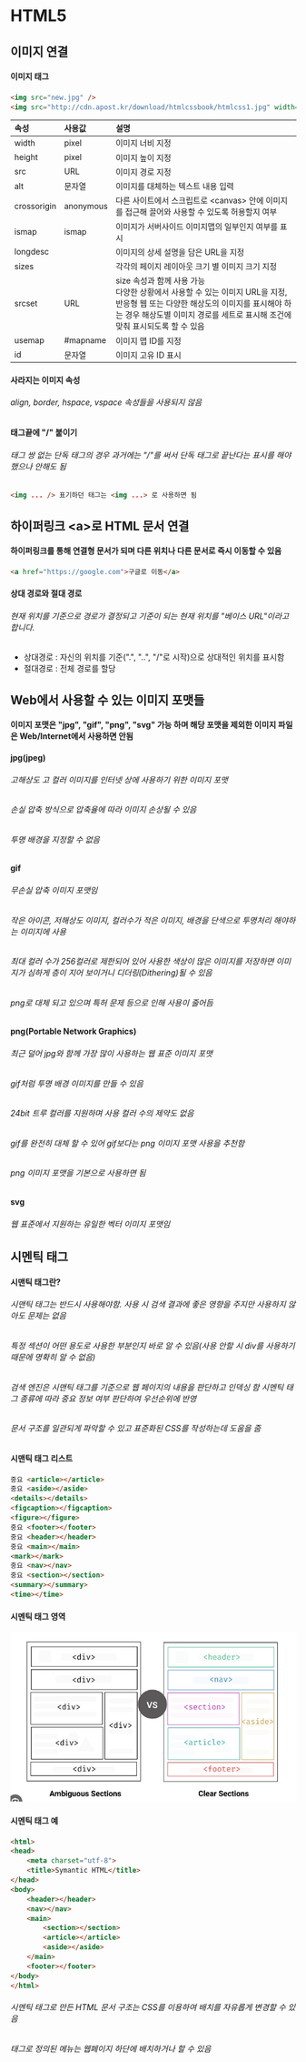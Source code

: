 # HTML5
## 이미지 연결
#### 이미지 태그<img>
```html
<img src="new.jpg" />
<img src="http://cdn.apost.kr/download/htmlcssbook/htmlcss1.jpg" width="360" height="200">
```
속성 | 사용값 | 설명
:--- |:----|:---------------------------------------
width|pixel|이미지 너비 지정
height|pixel|이미지 높이 지정
src|URL|이미지 경로 지정
alt|문자열|이미지를 대체하는 텍스트 내용 입력
crossorigin|anonymous|다른 사이트에서 스크립트로 <canvas\> 안에 이미지를 접근해 끌어와 사용할 수 있도록 허용할지 여부
ismap|ismap|이미지가 서버사이드 이미지맵의 일부인지 여부를 표시
longdesc| |이미지의 상세 설명을 담은 URL을 지정
sizes| |각각의 페이지 레이아웃 크기 별 이미지 크기 지정
srcset|URL|size 속성과 함께 사용 가능<br>다양한 상황에서 사용할 수 있는 이미지 URL을 지정, 반응형 웹 또는 다양한 해상도의 이미지를 표시해야 하는 경우 해상도별 이미지 경로를 세트로 표시해 조건에 맞춰 표시되도록 할 수 있음
usemap|#mapname|이미지 맵 ID를 지정
id|문자열|이미지 고유 ID 표시

#### 사라지는 이미지 속성
###### align, border, hspace, vspace 속성들을 사용되지 않음

#### 태그끝에 "/" 붙이기
###### 태그 쌍 없는 단독 태그의 경우 과거에는 "/"를 써서 단독 태그로 끝난다는 표시를 해야했으나 안해도 됨
```html
<img ... /> 표기하던 태그는 <img ...> 로 사용하면 됨
```

## 하이퍼링크 \<a>로 HTML 문서 연결
#### 하이퍼링크를 통해 연결형 문서가 되며 다른 위치나 다른 문서로 즉시 이동할 수 있음
```html
<a href="https://google.com">구글로 이동</a>
```
#### 상대 경로와 절대 경로
###### 현재 위치를 기준으로 경로가 결정되고 기준이 되는 현재 위치를 "베이스 URL"이라고 합니다.
* 상대경로 : 자신의 위치를 기준(".", "..", "/"로 시작)으로 상대적인 위치를 표시함
* 절대경로 : 전체 경로를 할당

## Web에서 사용할 수 있는 이미지 포맷들
#### 이미지 포맷은 "jpg", "gif", "png", "svg" 가능 하며 해당 포맷을 제외한 이미지 파일은 Web/Internet에서 사용하면 안됨

#### jpg(jpeg)
###### 고해상도 고 컬러 이미지를 인터넷 상에 사용하기 위한 이미지 포맷
###### 손실 압축 방식으로 압축율에 따라 이미지 손상될 수 있음
###### 투명 배경을 지정할 수 없음

#### gif
###### 무손실 압축 이미지 포맷임
###### 작은 아이콘, 저해상도 이미지, 컬러수가 적은 이미지, 배경을 단색으로 투명처리 해야하는 이미지에 사용
###### 최대 컬러 수가 256컬러로 제한되어 있어 사용한 색상이 많은 이미지를 저장하면 이미지가 심하게 층이 지어 보이거니 디더링(Dithering)될 수 있음
###### png로 대체 되고 있으며 특허 문제 등으로 인해 사용이 줄어듬

#### png(Portable Network Graphics)
###### 최근 덜어 jpg와 함께 가장 많이 사용하는 웹 표준 이미지 포맷
###### gif처럼 투명 배경 이미지를 만들 수 있음 
###### 24bit 트루 컬러를 지원하며 사용 컬러 수의 제약도 없음
###### gif를 완전히 대체 할 수 있어 gif보다는 png 이미지 포맷 사용을 추천함
###### png 이미지 포맷을 기본으로 사용하면 됨

#### svg
###### 웹 표준에서 지원하는 유일한 벡터 이미지 포맷임

## 시멘틱 태그
#### 시맨틱 태그란?
###### 시맨틱 태그는 반드시 사용해야함. 사용 시 검색 결과에 좋은 영향을 주지만 사용하지 않아도 문제는 없음
###### 특정 섹션이 어떤 용도로 사용한 부분인지 바로 알 수 있음(사용 안할 시 div를 사용하기 때문에 명확히 알 수 없음)
###### 검색 엔진은 시맨틱 태그를 기준으로 웹 페이지의 내용을 판단하고 인덱싱 함 시멘틱 태그 종류에 따라 중요 정보 여부 판단하여 우선순위에 반영
###### 문서 구조를 일관되게 파악할 수 있고 표준화된 CSS를 작성하는데 도움을 줌

#### 시맨틱 태그 리스트
```html
중요 <article></article>
중요 <aside></aside>
<details></details>
<figcaption></figcaption>
<figure></figure>
중요 <footer></footer>
중요 <header></header>
중요 <main></main>
<mark></mark>
중요 <nav></nav>
중요 <section></section>
<summary></summary>
<time></time>
```

#### 시멘틱 태그 영역
![img.png](img.png)

#### 시멘틱 태그 예
```html
<html>
<head>
    <meta charset="utf-8">
    <title>Symantic HTML</title>    
</head>
<body>
    <header></header>
    <nav></nav>
    <main>
        <section></section>
        <article></article>
        <aside></aside>
    </main>
    <footer></footer>
</body>
</html>
```

###### 시멘틱 태그로 만든 HTML 문서 구조는 CSS를 이용하여 배치를 자유롭게 변경할 수 있음
###### <nav> 태그로 정의된 메뉴는 웹페이지 하단에 배치하거나 할 수 있음